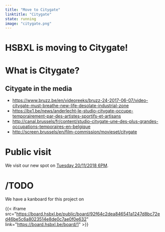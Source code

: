 ```yaml
---
title: "Move to Citygate"
linktitle: "Citygate"
state: running
image: "citygate.png"
---
```


# HSBXL is moving to Citygate!


# What is Citygate?
## Citygate in the media

- https://www.bruzz.be/en/videoreeks/bruzz-24-2017-06-07/video-citygate-must-breathe-new-life-desolate-industrial-zone
- https://bx1.be/news/anderlecht-le-studio-citygate-occupe-temporairement-par-des-artistes-sportifs-et-artisans
- http://canal.brussels/fr/content/studio-citygate-une-des-plus-grandes-occupations-temporaires-en-belgique
- http://screen.brussels/en/film-commission/movieset/citygate

# Public visit
We visit our new spot on [Tuesday 20/11/2018 6PM](/events/techtuesday/499/).


# /TODO
We have a kanboard for this project on

{{< iframe src="https://board.hsbxl.be/public/board/92f64c2dea846541a1247d8bc72ed46be5c6a8023514e8de0c7ae0f0e632" link="https://board.hsbxl.be/board/1" >}}